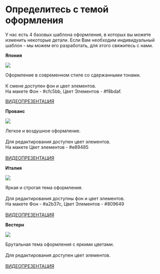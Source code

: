# Определитесь с темой оформления

У нас есть 4 базовых шаблона оформления, в которых вы можете изменить некоторые детали. Если Вам необходим индивидуальный шаблон - мы можем его разработать, для этого свяжитесь с нами.

**Япония**

![](https://optim.tildacdn.com/tild3430-3034-4231-b562-353031653438/-/resize/300x/-/format/webp/file.png.webp)

Оформление в современном стиле со сдержанными тонами.\
\
К смене доступен фон и цвет элементов.\
На макете Фон - #cfc5bb, Цвет Элементов - #f8bdaf.

[ВИДЕОПРЕЗЕНТАЦИЯ](https://nekassir.tech/how-to#popup:japan)

**Прованс**

![](https://optim.tildacdn.com/tild6265-3830-4638-b262-393037623032/-/resize/300x/-/format/webp/file_1.png.webp)

Легкое и воздушное оформление.\
\
Для редактирования доступен цвет элементов.\
На макете Цвет элементов - #e89485\
\
[ВИДЕОПРЕЗЕНТАЦИЯ](https://files.gitbook.com/v0/b/gitbook-x-prod.appspot.com/o/spaces%2FSzAdygDFG92qN4cRtvV5%2Fuploads%2FCSk1OwUOslRBRTtyGSXJ%2Fnkjp.mp4?alt=media\&token=6d7f298a-0793-4baf-9790-11aab20e2852)



**Италия**

![](https://optim.tildacdn.com/tild3862-3736-4461-b039-643635616137/-/resize/300x/-/format/webp/file_2.png.webp)

Яркая и строгая тема оформления.\
\
Для редактирования доступны фон и цвет элементов.\
На макете Фон - #a2b37c, Цвет Элементов - #809649\
\
[ВИДЕОПРЕЗЕНТАЦИЯ](https://nekassir.tech/how-to#popup:italy)

**Вестерн**

![](https://optim.tildacdn.com/tild3834-3035-4238-b463-336133366330/-/resize/300x/-/format/webp/file_3.png.webp)

Брутальная тема оформления с яркими цветами.\
\
Для редактирования доступен цвет элементов.\
\
[ВИДЕОПРЕЗЕНТАЦИЯ](https://nekassir.tech/how-to#popup:vestern)
